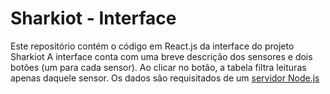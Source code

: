 # Sharkiot - Interface
Este repositório contém o código em React.js da interface do projeto Sharkiot
A interface conta com uma breve descrição dos sensores e dois botões (um para cada sensor).
Ao clicar no botão, a tabela filtra leituras apenas daquele sensor.
Os dados são requisitados de um [servidor Node.js](https://github.com/GuiSmith/sharkiot-back)
